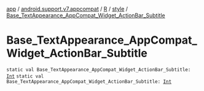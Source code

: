 [app](../../../index.md) / [android.support.v7.appcompat](../../index.md) / [R](../index.md) / [style](index.md) / [Base_TextAppearance_AppCompat_Widget_ActionBar_Subtitle](./-base_-text-appearance_-app-compat_-widget_-action-bar_-subtitle.md)

# Base_TextAppearance_AppCompat_Widget_ActionBar_Subtitle

`static val Base_TextAppearance_AppCompat_Widget_ActionBar_Subtitle: `[`Int`](https://kotlinlang.org/api/latest/jvm/stdlib/kotlin/-int/index.html)
`static val Base_TextAppearance_AppCompat_Widget_ActionBar_Subtitle: `[`Int`](https://kotlinlang.org/api/latest/jvm/stdlib/kotlin/-int/index.html)